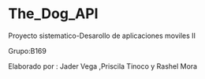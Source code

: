 # The_Dog_API

Proyecto sistematico-Desarollo de aplicaciones moviles II

Grupo:B169

Elaborado por : Jader Vega ,Priscila Tinoco y Rashel Mora
